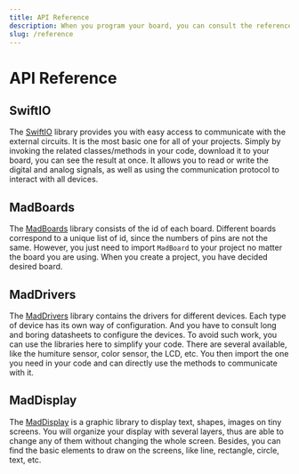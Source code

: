 ```yaml
---
title: API Reference
description: When you program your board, you can consult the references to use all functionalities.
slug: /reference
---
```


# API Reference



## SwiftIO

The [SwiftIO](https://madmachineio.github.io/SwiftIO/documentation/swiftio) library provides you with easy access to communicate with the external circuits. It is the most basic one for all of your projects. Simply by invoking the related classes/methods in your code, download it to your board, you can see the result at once. It allows you to read or write the digital and analog signals, as well as using the communication protocol to interact with all devices.

## MadBoards

The [MadBoards](https://github.com/madmachineio/MadBoards) library consists of the id of each board. Different boards correspond to a unique list of id, since the numbers of pins are not the same. However, you just need to import `MadBoard` to your project no matter the board you are using. When you create a project, you have decided desired board.

## MadDrivers

The [MadDrivers](https://github.com/madmachineio/MadDrivers) library contains the drivers for different devices. Each type of device has its own way of configuration. And you have to consult long and boring datasheets to configure the devices. To avoid such work, you can use the libraries here to simplify your code. There are several available, like the humiture sensor, color sensor, the LCD, etc. You then import the one you need in your code and can directly use the methods to communicate with it. 

## MadDisplay

The [MadDisplay](https://github.com/madmachineio/MadDisplay) is a graphic library to display text, shapes, images on tiny screens. You will organize your display with several layers, thus are able to change any of them without changing the whole screen. Besides, you can find the basic elements to draw on the screens, like line, rectangle, circle, text, etc.
